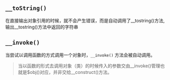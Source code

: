 
##  `__toString()`
在直接输出对象引用的时候，就不会产生错误，而是自动调用了__tostring()方法,输出__tostring()方法中返回的字符串

##  `__invoke()`
当尝试以调用函数的方式调用一个对象时，`__invoke()` 方法会被自动调用。

>当以函数的形式去调用对象（类）的时候传入的参数交由__invoke()管理也就是$obj()对应，并非交给__construct()方法。